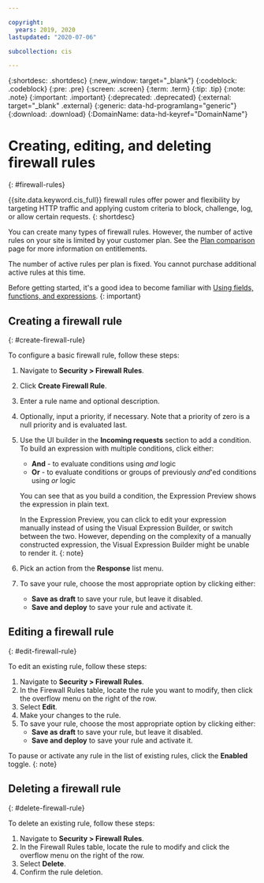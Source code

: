 ```yaml
---

copyright:
  years: 2019, 2020
lastupdated: "2020-07-06"

subcollection: cis

---
```


{:shortdesc: .shortdesc}
{:new_window: target="_blank"}
{:codeblock: .codeblock}
{:pre: .pre}
{:screen: .screen}
{:term: .term}
{:tip: .tip}
{:note: .note}
{:important: .important}
{:deprecated: .deprecated}
{:external: target="_blank" .external}
{:generic: data-hd-programlang="generic"}
{:download: .download}
{:DomainName: data-hd-keyref="DomainName"}

# Creating, editing, and deleting firewall rules
{: #firewall-rules}

{{site.data.keyword.cis_full}} firewall rules offer power and flexibility by targeting HTTP traffic and applying custom criteria to block, challenge, log, or allow certain requests.
{: shortdesc}

You can create many types of firewall rules. However, the number of active rules on your site is limited by your customer plan. See the [Plan comparison](/docs/cis?topic=cis-cis-plan-comparison) page for more information on entitlements.

The number of active rules per plan is fixed. You cannot purchase additional active rules at this time.

Before getting started, it's a good idea to become familiar with [Using fields, functions, and expressions](/docs/cis?topic=cis-fields-and-expressions).
{: important}

## Creating a firewall rule
{: #create-firewall-rule}

To configure a basic firewall rule, follow these steps:

1. Navigate to **Security > Firewall Rules**.
2. Click **Create Firewall Rule**.
3. Enter a rule name and optional description.
4. Optionally, input a priority, if necessary. Note that a priority of zero is a null priority and is evaluated last.
5. Use the UI builder in the **Incoming requests** section to add a condition.
    To build an expression with multiple conditions, click either:
    * **And** - to evaluate conditions using _and_ logic
    * **Or** - to evaluate conditions or groups of previously _and_'ed conditions using _or_ logic

    You can see that as you build a condition, the Expression Preview shows the expression in plain text.

    In the Expression Preview, you can click to edit your expression manually instead of using the Visual Expression Builder, or switch between the two. However, depending on the complexity of a manually constructed expression, the Visual Expression Builder might be unable to render it.
    {: note}

6. Pick an action from the **Response** list menu.
7. To save your rule, choose the most appropriate option by clicking either:
    * **Save as draft** to save your rule, but leave it disabled.
    * **Save and deploy** to save your rule and activate it.

## Editing a firewall rule
{: #edit-firewall-rule}

To edit an existing rule, follow these steps:

1. Navigate to **Security > Firewall Rules**.
1. In the Firewall Rules table, locate the rule you want to modify, then click the overflow menu on the right of the row.
1. Select **Edit**.
1. Make your changes to the rule.
1. To save your rule, choose the most appropriate option by clicking either:
    * **Save as draft** to save your rule, but leave it disabled.
    * **Save and deploy** to save your rule and activate it.

To pause or activate any rule in the list of existing rules, click the **Enabled** toggle.
{: note}

## Deleting a firewall rule
{: #delete-firewall-rule}

To delete an existing rule, follow these steps:

1. Navigate to **Security > Firewall Rules**.
1. In the Firewall Rules table, locate the rule to modify and click the overflow menu on the right of the row.
1. Select **Delete**.
1. Confirm the rule deletion.
